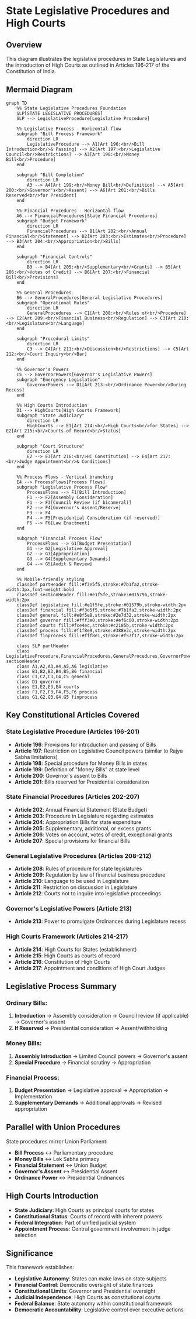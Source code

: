 # State Legislative Procedures and High Courts

## Overview
This diagram illustrates the legislative procedures in State Legislatures and the introduction of High Courts as outlined in Articles 196-217 of the Constitution of India.

## Mermaid Diagram

```mermaid
graph TD
    %% State Legislative Procedures Foundation
    SLP[STATE LEGISLATIVE PROCEDURES]
    SLP --> LegislativeProcedure[Legislative Procedure]
    
    %% Legislative Process - Horizontal flow
    subgraph "Bill Process Framework"
        direction LR
        LegislativeProcedure --> A1[Art 196:<br/>Bill Introduction<br/>& Passing] --> A2[Art 197:<br/>Legislative Council<br/>Restrictions] --> A3[Art 198:<br/>Money Bill<br/>Procedure]
    end
    
    subgraph "Bill Completion"
        direction LR
        A3 --> A4[Art 199:<br/>Money Bill<br/>Definition] --> A5[Art 200:<br/>Governor's<br/>Assent] --> A6[Art 201:<br/>Bills Reserved<br/>for President]
    end
    
    %% Financial Procedures - Horizontal flow
    A6 --> FinancialProcedures[State Financial Procedures]
    subgraph "Budget Framework"
        direction LR
        FinancialProcedures --> B1[Art 202:<br/>Annual Financial<br/>Statement] --> B2[Art 203:<br/>Estimates<br/>Procedure] --> B3[Art 204:<br/>Appropriation<br/>Bills]
    end
    
    subgraph "Financial Controls"
        direction LR
        B3 --> B4[Art 205:<br/>Supplementary<br/>Grants] --> B5[Art 206:<br/>Votes of Credit] --> B6[Art 207:<br/>Financial Bill<br/>Provisions]
    end
    
    %% General Procedures
    B6 --> GeneralProcedures[General Legislative Procedures]
    subgraph "Operational Rules"
        direction LR
        GeneralProcedures --> C1[Art 208:<br/>Rules of<br/>Procedure] --> C2[Art 209:<br/>Financial Business<br/>Regulation] --> C3[Art 210:<br/>Legislature<br/>Language]
    end
    
    subgraph "Procedural Limits"
        direction LR
        C3 --> C4[Art 211:<br/>Discussion<br/>Restrictions] --> C5[Art 212:<br/>Court Inquiry<br/>Bar]
    end
    
    %% Governor's Powers
    C5 --> GovernorPowers[Governor's Legislative Powers]
    subgraph "Emergency Legislation"
        GovernorPowers --> D1[Art 213:<br/>Ordinance Power<br/>During Recess]
    end
    
    %% High Courts Introduction
    D1 --> HighCourts[High Courts Framework]
    subgraph "State Judiciary"
        direction LR
        HighCourts --> E1[Art 214:<br/>High Courts<br/>for States] --> E2[Art 215:<br/>Courts of Record<br/>Status]
    end
    
    subgraph "Court Structure"
        direction LR
        E2 --> E3[Art 216:<br/>HC Constitution] --> E4[Art 217:<br/>Judge Appointment<br/>& Conditions]
    end
    
    %% Process Flows - Vertical branching
    E4 --> ProcessFlows[Process Flows]
    subgraph "Legislative Process Flow"
        ProcessFlows --> F1[Bill Introduction]
        F1 --> F2[Assembly Consideration]
        F1 --> F3[Council Review (if bicameral)]
        F2 --> F4[Governor's Assent/Reserve]
        F3 --> F4
        F4 --> F5[Presidential Consideration (if reserved)]
        F5 --> F6[Law Enactment]
    end
    
    subgraph "Financial Process Flow"
        ProcessFlows --> G1[Budget Presentation]
        G1 --> G2[Legislative Approval]
        G2 --> G3[Appropriation]
        G3 --> G4[Supplementary Demands]
        G4 --> G5[Audit & Review]
    end
    
    %% Mobile-friendly styling
    classDef partHeader fill:#f3e5f5,stroke:#7b1fa2,stroke-width:3px,font-weight:bold
    classDef sectionHeader fill:#e1f5fe,stroke:#01579b,stroke-width:2px
    classDef legislative fill:#e1f5fe,stroke:#01579b,stroke-width:2px
    classDef financial fill:#f3e5f5,stroke:#7b1fa2,stroke-width:2px
    classDef general fill:#e8f5e8,stroke:#2e7d32,stroke-width:2px
    classDef governor fill:#fff3e0,stroke:#ef6c00,stroke-width:2px
    classDef courts fill:#fce4ec,stroke:#c2185b,stroke-width:2px
    classDef process fill:#f1f8e9,stroke:#388e3c,stroke-width:2px
    classDef finprocess fill:#fff8e1,stroke:#f57f17,stroke-width:2px
    
    class SLP partHeader
    class LegislativeProcedure,FinancialProcedures,GeneralProcedures,GovernorPowers,HighCourts,ProcessFlows sectionHeader
    class A1,A2,A3,A4,A5,A6 legislative
    class B1,B2,B3,B4,B5,B6 financial
    class C1,C2,C3,C4,C5 general
    class D1 governor
    class E1,E2,E3,E4 courts
    class F1,F2,F3,F4,F5,F6 process
    class G1,G2,G3,G4,G5 finprocess
```

## Key Constitutional Articles Covered

### State Legislative Procedure (Articles 196-201)
- **Article 196**: Provisions for introduction and passing of Bills
- **Article 197**: Restriction on Legislative Council powers (similar to Rajya Sabha limitations)
- **Article 198**: Special procedure for Money Bills in states
- **Article 199**: Definition of "Money Bills" at state level
- **Article 200**: Governor's assent to Bills
- **Article 201**: Bills reserved for Presidential consideration

### State Financial Procedures (Articles 202-207)
- **Article 202**: Annual Financial Statement (State Budget)
- **Article 203**: Procedure in Legislature regarding estimates
- **Article 204**: Appropriation Bills for state expenditure
- **Article 205**: Supplementary, additional, or excess grants
- **Article 206**: Votes on account, votes of credit, exceptional grants
- **Article 207**: Special provisions for financial Bills

### General Legislative Procedures (Articles 208-212)
- **Article 208**: Rules of procedure for state legislatures
- **Article 209**: Regulation by law of financial business procedure
- **Article 210**: Language to be used in Legislature
- **Article 211**: Restriction on discussion in Legislature
- **Article 212**: Courts not to inquire into legislative proceedings

### Governor's Legislative Powers (Article 213)
- **Article 213**: Power to promulgate Ordinances during Legislature recess

### High Courts Framework (Articles 214-217)
- **Article 214**: High Courts for States (establishment)
- **Article 215**: High Courts as courts of record
- **Article 216**: Constitution of High Courts
- **Article 217**: Appointment and conditions of High Court Judges

## Legislative Process Summary

### Ordinary Bills:
1. **Introduction** → Assembly consideration → Council review (if applicable) → Governor's assent
2. **If Reserved** → Presidential consideration → Assent/withholding

### Money Bills:
1. **Assembly Introduction** → Limited Council powers → Governor's assent
2. **Special Procedure** → Financial scrutiny → Appropriation

### Financial Process:
1. **Budget Presentation** → Legislative approval → Appropriation → Implementation
2. **Supplementary Demands** → Additional approvals → Revised appropriation

## Parallel with Union Procedures
State procedures mirror Union Parliament:
- **Bill Process** ↔ Parliamentary procedure
- **Money Bills** ↔ Lok Sabha primacy
- **Financial Statement** ↔ Union Budget
- **Governor's Assent** ↔ Presidential Assent
- **Ordinance Power** ↔ Presidential Ordinances

## High Courts Introduction
- **State Judiciary**: High Courts as principal courts for states
- **Constitutional Status**: Courts of record with inherent powers
- **Federal Integration**: Part of unified judicial system
- **Appointment Process**: Central government involvement in judge selection

## Significance
This framework establishes:
- **Legislative Autonomy**: States can make laws on state subjects
- **Financial Control**: Democratic oversight of state finances
- **Constitutional Limits**: Governor and Presidential oversight
- **Judicial Independence**: High Courts as constitutional courts
- **Federal Balance**: State autonomy within constitutional framework
- **Democratic Accountability**: Legislative control over executive actions